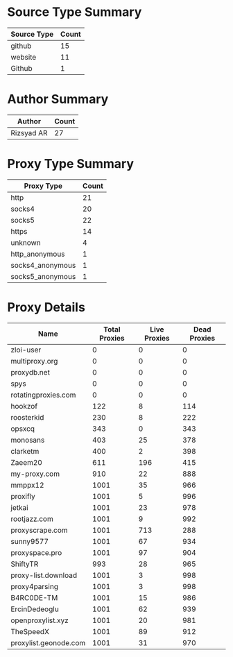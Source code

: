# Source Type Summary

| Source Type | Count |
|-------------|-------|
| github | 15 |
| website | 11 |
| Github | 1 |


# Author Summary

| Author | Count |
|--------|-------|
| Rizsyad AR | 27 |


# Proxy Type Summary

| Proxy Type | Count |
|------------|-------|
| http | 21 |
| socks4 | 20 |
| socks5 | 22 |
| https | 14 |
| unknown | 4 |
| http_anonymous | 1 |
| socks4_anonymous | 1 |
| socks5_anonymous | 1 |


# Proxy Details

| Name | Total Proxies | Live Proxies | Dead Proxies |
|------|---------------|--------------|---------------|
| zloi-user | 0 | 0 | 0 |
| multiproxy.org | 0 | 0 | 0 |
| proxydb.net | 0 | 0 | 0 |
| spys | 0 | 0 | 0 |
| rotatingproxies.com | 0 | 0 | 0 |
| hookzof | 122 | 8 | 114 |
| roosterkid | 230 | 8 | 222 |
| opsxcq | 343 | 0 | 343 |
| monosans | 403 | 25 | 378 |
| clarketm | 400 | 2 | 398 |
| Zaeem20 | 611 | 196 | 415 |
| my-proxy.com | 910 | 22 | 888 |
| mmppx12 | 1001 | 35 | 966 |
| proxifly | 1001 | 5 | 996 |
| jetkai | 1001 | 23 | 978 |
| rootjazz.com | 1001 | 9 | 992 |
| proxyscrape.com | 1001 | 713 | 288 |
| sunny9577 | 1001 | 67 | 934 |
| proxyspace.pro | 1001 | 97 | 904 |
| ShiftyTR | 993 | 28 | 965 |
| proxy-list.download | 1001 | 3 | 998 |
| proxy4parsing | 1001 | 3 | 998 |
| B4RC0DE-TM | 1001 | 15 | 986 |
| ErcinDedeoglu | 1001 | 62 | 939 |
| openproxylist.xyz | 1001 | 20 | 981 |
| TheSpeedX | 1001 | 89 | 912 |
| proxylist.geonode.com | 1001 | 31 | 970 |
